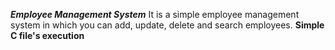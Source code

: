 _**Employee Management System**_
It is a simple employee management system in which you can add, update, delete and search employees.
**Simple C file's execution**
